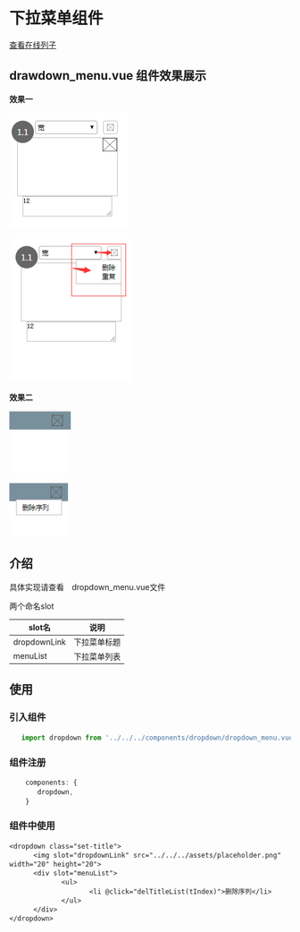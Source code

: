 # 下拉菜单组件

[查看在线列子](https://caoshengxiang.github.io/comui/#/ui/right_menu)


## drawdown_menu.vue 组件效果展示

**效果一**

![](assets/drawdown11.png)

![](assets/drawdown12.png)

**效果二**

![](assets/drawdown21.png)

![](assets/drawdown22.png)

## 介绍

具体实现请查看　dropdown_menu.vue文件

两个命名slot

slot名 | 说明
---|---
dropdownLink | 下拉菜单标题
menuList | 下拉菜单列表


## 使用

### 引入组件
```javascript
   import dropdown from '../../../components/dropdown/dropdown_menu.vue'
```

### 组件注册
```javascript
    components: {
       dropdown,
    }
```

### 组件中使用
```vue
<dropdown class="set-title">
      <img slot="dropdownLink" src="../../../assets/placeholder.png" width="20" height="20">
      <div slot="menuList">
             <ul>
                    <li @click="delTitleList(tIndex)">删除序列</li>
             </ul>
      </div>
</dropdown>
```
